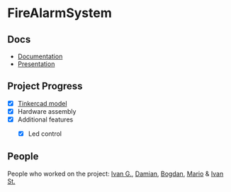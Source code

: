 # FireAlarmSystem

## Docs

  * [Documentation](https://github.com/Books-me/FireAlarmSystem/blob/master/Documentation/Documentation.pdf)
  * [Presentation](https://github.com/Books-me/FireAlarmSystem/blob/master/Documentation/Arduino%20Presentation.pdf)

## Project Progress
- [x] [Tinkercad model](https://www.tinkercad.com/things/1diNZgpkWcR-copy-of-smoke-sensor-with-buzzer/editel?sharecode=NFlMhuowVaugogugytDtkdwKj99vUt3s5BTGmQt6l8k)
- [x] Hardware assembly
- [x] Additional features
  - [x] Led control


## People

People who worked on the project: [Ivan G.](https://github.com/ValWalker0304), [Damian](https://github.com/Azgorn), [Bogdan](https://github.com/b0nk0), [Mario](https://github.com/Markiza04) & [Ivan St.](https://github.com/Ivanst04)
